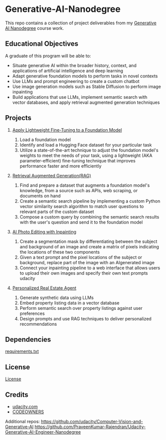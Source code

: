 # Generative-AI-Nanodegree
This repo contains a collection of project deliverables from my [Generative AI Nanodegree](https://www.udacity.com/course/generative-ai--nd608) course work.

## Educational Objectives
A graduate of this program will be able to:
  - Situate generative AI within the broader history, context, and
  applications of artificial intelligence and deep learning
  - Adapt generative foundation models to perform tasks in
  novel contexts
  - Use LLMs and prompt engineering to create a custom
  chatbot
  - Use image generation models such as Stable Diffusion to
  perform image inpainting
  - Build applications that use LLMs, implement semantic search
  with vector databases, and apply retrieval augmented
  generation techniques

## Projects
1. [Apply Lightweight Fine-Tuning to a Foundation Model](https://github.com/amanpreetsingh459/Generative-AI/tree/main/1.%20Generative%20AI%20Fundamentals/Project1-Lightweight%20Fine-Tuning(PEFT))
    1. Load a foundation model
    2. Identify and load a Hugging Face dataset for your particular task
    3. Utilize a state-of-the-art technique to adjust the foundation model's weights to meet the needs of your task, using a lightweight (AKA parameter-efficient) fine-tuning technique that improves performance faster and more efficiently

2. [Retrieval Augmented Generation(RAG)](https://github.com/amanpreetsingh459/Generative-AI/tree/main/2.%20LLMs%20%26%20Text%20Generation/Project2-Retrieval-Augmented-Generation(RAG))
    1. Find and prepare a dataset that augments a foundation model's knowledge, from a source such as APIs, web scraping, or documents on hand
    2. Create a semantic search pipeline by implementing a custom Python vector similarity search algorithm to match user questions to relevant parts of the custom dataset
    3. Compose a custom query by combining the semantic search results with the user's question and send it to the foundation model

3. [AI Photo Editing with Inpainting](https://github.com/amanpreetsingh459/Generative-AI/tree/main/3.%20Computer%20Vision%20and%20Generative%20AI/Project3-AI-Photo-Editing-with-Inpainting)
    1. Create a segmentation mask by differentiating between the subject and background of an image and create a matrix of pixels indicating the locations of these two components
    2. Given a text prompt and the pixel locations of the subject or background, replace part of the image with an AIgenerated image
    3. Connect your inpainting pipeline to a web interface that allows users to upload their own images and specify their own text prompts udacity

4. [Personalized Real Estate Agent](https://github.com/amanpreetsingh459/Generative-AI/tree/main/4.%20Building%20Generative%20AI%20Solutions/Project4-Personalized-Real-Estate-Agent)
    1. Generate synthetic data using LLMs
    2. Embed property listing data in a vector database
    3. Perform semantic search over property listings against user preferences
    4. Design prompts and use RAG techniques to deliver personalized recommendations
  
## Dependencies
[requirements.txt](requirements.txt)

## License
[License](LICENSE.md)

## Credits
- [udacity.com](udacity.com)
- [CODEOWNERS](CODEOWNERS)


Additional repos:
https://github.com/udacity/Computer-Vision-and-Generative-AI
https://github.com/PraveenKumar-Rajendran/Udacity-Generative-AI-Engineer-Nanodegree
